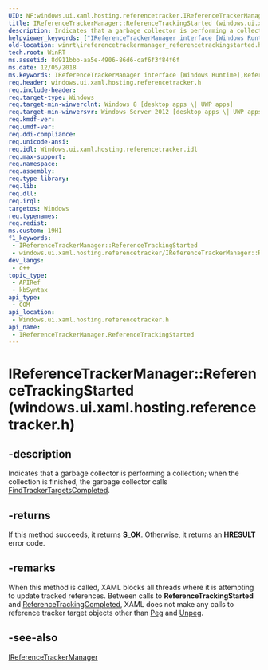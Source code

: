```yaml
---
UID: NF:windows.ui.xaml.hosting.referencetracker.IReferenceTrackerManager.ReferenceTrackingStarted
title: IReferenceTrackerManager::ReferenceTrackingStarted (windows.ui.xaml.hosting.referencetracker.h)
description: Indicates that a garbage collector is performing a collection; when the collection is finished, the garbage collector calls FindTrackerTargetsCompleted.
helpviewer_keywords: ["IReferenceTrackerManager interface [Windows Runtime]","ReferenceTrackingStarted method","IReferenceTrackerManager.ReferenceTrackingStarted","IReferenceTrackerManager.xaml","IReferenceTrackerManager::ReferenceTrackingStarted","IReferenceTrackerManager::xaml","ReferenceTrackingStarted","ReferenceTrackingStarted method [Windows Runtime]","ReferenceTrackingStarted method [Windows Runtime]","IReferenceTrackerManager interface","windows/IReferenceTrackerManager::ReferenceTrackingStarted","winrt.ireferencetrackermanager_referencetrackingstarted"]
old-location: winrt\ireferencetrackermanager_referencetrackingstarted.htm
tech.root: WinRT
ms.assetid: 8d911bbb-aa5e-4906-86d6-caf6f3f84f6f
ms.date: 12/05/2018
ms.keywords: IReferenceTrackerManager interface [Windows Runtime],ReferenceTrackingStarted method, IReferenceTrackerManager.ReferenceTrackingStarted, IReferenceTrackerManager.xaml, IReferenceTrackerManager::ReferenceTrackingStarted, IReferenceTrackerManager::xaml, ReferenceTrackingStarted, ReferenceTrackingStarted method [Windows Runtime], ReferenceTrackingStarted method [Windows Runtime],IReferenceTrackerManager interface, windows/IReferenceTrackerManager::ReferenceTrackingStarted, winrt.ireferencetrackermanager_referencetrackingstarted
req.header: windows.ui.xaml.hosting.referencetracker.h
req.include-header: 
req.target-type: Windows
req.target-min-winverclnt: Windows 8 [desktop apps \| UWP apps]
req.target-min-winversvr: Windows Server 2012 [desktop apps \| UWP apps]
req.kmdf-ver: 
req.umdf-ver: 
req.ddi-compliance: 
req.unicode-ansi: 
req.idl: Windows.ui.xaml.hosting.referencetracker.idl
req.max-support: 
req.namespace: 
req.assembly: 
req.type-library: 
req.lib: 
req.dll: 
req.irql: 
targetos: Windows
req.typenames: 
req.redist: 
ms.custom: 19H1
f1_keywords:
 - IReferenceTrackerManager::ReferenceTrackingStarted
 - windows.ui.xaml.hosting.referencetracker/IReferenceTrackerManager::ReferenceTrackingStarted
dev_langs:
 - c++
topic_type:
 - APIRef
 - kbSyntax
api_type:
 - COM
api_location:
 - Windows.ui.xaml.hosting.referencetracker.h
api_name:
 - IReferenceTrackerManager.ReferenceTrackingStarted
---
```


# IReferenceTrackerManager::ReferenceTrackingStarted (windows.ui.xaml.hosting.referencetracker.h)


## -description

Indicates that a garbage collector is performing a collection; when the collection is finished, the garbage collector calls <a href="/windows/desktop/api/windows.ui.xaml.hosting.referencetracker/nf-windows-ui-xaml-hosting-referencetracker-ireferencetrackermanager-findtrackertargetscompleted">FindTrackerTargetsCompleted</a>.



## -returns

If this method succeeds, it returns <b>S_OK</b>. Otherwise, it returns an <b>HRESULT</b> error code.

## -remarks

  When this method is called, XAML blocks all threads where it is attempting to update tracked references.  Between calls to <b>ReferenceTrackingStarted</b> and <a href="/windows/desktop/api/windows.ui.xaml.hosting.referencetracker/nf-windows-ui-xaml-hosting-referencetracker-ireferencetrackermanager-referencetrackingcompleted">ReferenceTrackingCompleted</a>, XAML does not make any calls to reference tracker target objects other than <a href="/windows/desktop/api/windows.ui.xaml.hosting.referencetracker/nf-windows-ui-xaml-hosting-referencetracker-ireferencetrackertarget-peg">Peg</a> and <a href="/windows/desktop/api/windows.ui.xaml.hosting.referencetracker/nf-windows-ui-xaml-hosting-referencetracker-ireferencetrackertarget-unpeg">Unpeg</a>.

## -see-also

<a href="/windows/desktop/api/windows.ui.xaml.hosting.referencetracker/nn-windows-ui-xaml-hosting-referencetracker-ireferencetrackermanager">IReferenceTrackerManager</a>
